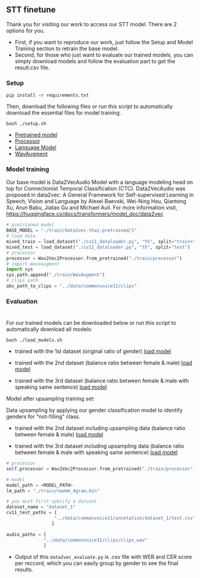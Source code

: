 ## STT finetune 
 
Thank you for visiting our work to access our STT model. There are 2 options for you.
 - First, if you want to reproduce our work, just follow the Setup and Model Training section to retrain the base model.
 - Second, for those who just want to evaluate our trained models, you can simply download models and follow the evaluation part to get the result.csv file.

### Setup

```
pip install -r requirements.txt
```

Then, download the following files or run this script to automatically download the essential files for model training.
```
bash ./setup.sh
``` 

- <a href="https://drive.google.com/drive/folders/1zM_yEi0eEiAItiVSIlQeSgIGderRemHu?usp=sharing">Pretrained model</a>
- <a href="https://drive.google.com/drive/folders/1bsj7DV6Y9hYf4C-Tx0P6tmvPr2hJtwsp?usp=sharing">Processor</a>
- <a href="https://drive.google.com/file/d/1TX-Fp9CWz7U2AicAjhy3gmDoM7XHqSty/view?usp=sharing">Language Model</a>
- <a href="https://drive.google.com/drive/folders/1LAkmsgQ1KrxuFO54UOTnrA7NWcOGAshX?usp=sharing">WavAugment</a>







### Model training
Our base model is Data2VecAudio Model with a language modeling head on top for Connectionist Temporal Classification (CTC). Data2VecAudio was proposed in data2vec: A General Framework for Self-supervised Learning in Speech, Vision and Language by Alexei Baevski, Wei-Ning Hsu, Qiantong Xu, Arun Babu, Jiatao Gu and Michael Auli.  For more information visit, https://huggingface.co/docs/transformers/model_doc/data2vec


```py
# pretrianed model 
BASE_MODEL = "./train/data2vec-thai-pretrained/1"
# load data
mixed_train = load_dataset("./cv11_dataloader.py", "th", split="train+validation")
mixed_test = load_dataset("./cv11_dataloader.py", "th", split="test")
# processor
processor = Wav2Vec2Processor.from_pretrained("./train/processor")
# import Waveaugment
import sys
sys.path.append("./train/WavAugment")
# clips path
abs_path_to_clips = "../data/commonvoice11/clips" 
```
### Evaluation
#

For our trained models can be downloaded below or run this script  to automatically download all models:
```
bash ./load_models.sh
```
- trained with the 1st dataset (original ratio of gender) 
<a href="https://drive.google.com/drive/folders/1YPmUk3ZsfMxqq2nFwUV3fWL3uKFxz13q?usp=sharing">load model</a>

- trained with the 2nd dataset (balance ratio between female & male)
<a href="https://drive.google.com/drive/folders/19ufxw8j2jOt3t8_a3Li5tIzMI2idicVk?usp=sharing">load model</a>

- trained with the 3rd dataset (balance ratio between female & male with speaking same sentence) 
<a href="https://drive.google.com/drive/folders/10DZLSO6ftUzZlvfme2FMbUIpH2ZZoYvS?usp=sharing">load model</a>

Model after upsampling training set:

Data upsampling by applying our gender classification model to identify genders for "not-filling" class.

- trained with the 2nd dataset including upsampling data (balance ratio between female & male) 
<a href="https://drive.google.com/drive/folders/1nsyl3VLo76DIRNg0Zrrrvy_o4QYlUtXJ?usp=sharing">load model</a>

- trained with the 3rd dataset including upsampling data (balance ratio between female & male with speaking same sentence)
<a href="https://drive.google.com/drive/folders/1lBu9JD-_cQOBjsN747ElV-kAsAhR6rD6?usp=sharing">load model</a>


```py
# processor
self.processor = Wav2Vec2Processor.from_pretrained("./train/processor")

# model 
model_path = <MODEL_PATH>
lm_path = "./train/newmm_4gram.bin" 

# you must first specify a dataset
dataset_name = "dataset_1"
cv11_test_paths = [
                  "../data/commonvoice11/annotation/dataset_1/test.csv" # Test set
                 ]

audio_paths = [
              "../data/commonvoice11/clips/clips_wav"
              ]

```
- Output of this  `data2vec_evaluate.py` is .csv file with WER and CER score per reccord, which you can easily group by gender to see the final results.






